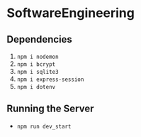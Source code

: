 # SoftwareEngineering

## Dependencies
1. `npm i nodemon`
2. `npm i bcrypt`
3. `npm i sqlite3`
4. `npm i express-session`
5. `npm i dotenv`

## Running the Server
- `npm run dev_start`
